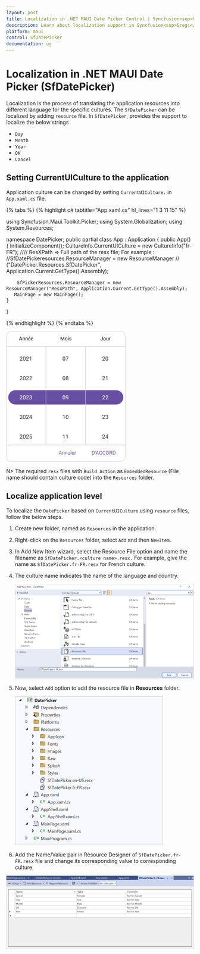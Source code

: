 ```yaml
---
layout: post
title: Localization in .NET MAUI Date Picker Control | Syncfusion<sup>&reg;</sup>
description: Learn about localization support in Syncfusion<sup>&reg;</sup> .NET MAUI Date Picker (SfDatePicker) control.
platform: maui
control: SfDatePicker
documentation: ug
---
```


# Localization in .NET MAUI Date Picker (SfDatePicker)

Localization is the process of translating the application resources into different language for the specific cultures. The `SfDatePicker` can be localized by adding `resource` file. In `SfDatePicker`, provides the support to localize the below strings

   * `Day`
   * `Month`
   * `Year`
   * `OK`
   * `Cancel`

## Setting CurrentUICulture to the application

Application culture can be changed by setting `CurrentUICulture.` in `App.xaml.cs` file.

{% tabs %}
{% highlight c# tabtitle="App.xaml.cs" hl_lines="1 3 11 15" %}

using Syncfusion.Maui.Toolkit.Picker;
using System.Globalization;
using System.Resources;

namespace DatePicker;
public partial class App : Application
{
	public App()
	{
		InitializeComponent();
		CultureInfo.CurrentUICulture = new CultureInfo("fr-FR");
      //// ResXPath => Full path of the resx file; For example : //SfDatePickeresources.ResourceManager = new ResourceManager
      // ("DatePicker.Resources.SfDatePicker", Application.Current.GetType().Assembly);

		SfPickerResources.ResourceManager = new ResourceManager("ResxPath", Application.Current.GetType().Assembly);
	   MainPage = new MainPage();
	}
}

{% endhighlight %}
{% endtabs %}

   ![Date picker localization in .NET MAUI Date Picker.](images/localization/maui-date-picker-localization.png)

N>
The required `resx` files with `Build Action` as `EmbeddedResource` (File name should contain culture code) into the `Resources` folder.

## Localize application level

To localize the `DatePicker` based on `CurrentUICulture` using `resource` files, follow the below steps.

   1. Create new folder, named as `Resources` in the application.

   2. Right-click on the `Resources` folder, select `Add` and then `NewItem.`

   3. In Add New Item wizard, select the Resource File option and name the filename as `SfDatePicker.<culture name>.resx.` For example, give the name as `SfDatePicker.fr-FR.resx` for French culture.

   4. The culture name indicates the name of the language and country.

      ![shows-the-name-of-resource-file-to-be-added-for-maui-date-picker](images/localization/shows-the-name-of-resource-file-to-be-added-for-maui-date-picker.png)

   5. Now, select `Add` option to add the resource file in **Resources** folder.

      ![shows-the-added-resource-file-for-french-language-in-maui-date-picker](images/localization/shows-the-added-resource-file-for-french-language-in-maui-date-picker.png)

   6. Add the Name/Value pair in Resource Designer of `SfDatePicker.fr-FR.resx` file and change its corresponding value to corresponding culture.

   ![shows-the-added-resource-file-name-value-pair-in-the-resource-designer-in-maui-date-picker](images/localization/shows-the-added-resource-file-name-value-pair-in-the-resource-designer-in-maui-date-picker.png)